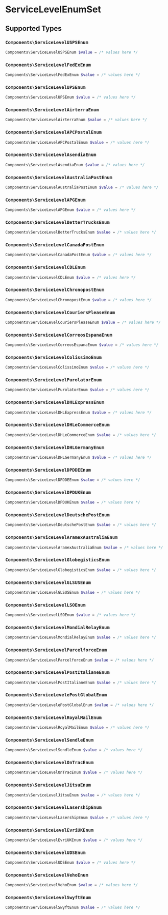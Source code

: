 # ServiceLevelEnumSet


## Supported Types

### `Components\ServiceLevelUSPSEnum`

```php
Components\ServiceLevelUSPSEnum $value = /* values here */
```

### `Components\ServiceLevelFedExEnum`

```php
Components\ServiceLevelFedExEnum $value = /* values here */
```

### `Components\ServiceLevelUPSEnum`

```php
Components\ServiceLevelUPSEnum $value = /* values here */
```

### `Components\ServiceLevelAirterraEnum`

```php
Components\ServiceLevelAirterraEnum $value = /* values here */
```

### `Components\ServiceLevelAPCPostalEnum`

```php
Components\ServiceLevelAPCPostalEnum $value = /* values here */
```

### `Components\ServiceLevelAsendiaEnum`

```php
Components\ServiceLevelAsendiaEnum $value = /* values here */
```

### `Components\ServiceLevelAustraliaPostEnum`

```php
Components\ServiceLevelAustraliaPostEnum $value = /* values here */
```

### `Components\ServiceLevelAPGEnum`

```php
Components\ServiceLevelAPGEnum $value = /* values here */
```

### `Components\ServiceLevelBetterTrucksEnum`

```php
Components\ServiceLevelBetterTrucksEnum $value = /* values here */
```

### `Components\ServiceLevelCanadaPostEnum`

```php
Components\ServiceLevelCanadaPostEnum $value = /* values here */
```

### `Components\ServiceLevelCDLEnum`

```php
Components\ServiceLevelCDLEnum $value = /* values here */
```

### `Components\ServiceLevelChronopostEnum`

```php
Components\ServiceLevelChronopostEnum $value = /* values here */
```

### `Components\ServiceLevelCouriersPleaseEnum`

```php
Components\ServiceLevelCouriersPleaseEnum $value = /* values here */
```

### `Components\ServiceLevelCorreosEspanaEnum`

```php
Components\ServiceLevelCorreosEspanaEnum $value = /* values here */
```

### `Components\ServiceLevelColissimoEnum`

```php
Components\ServiceLevelColissimoEnum $value = /* values here */
```

### `Components\ServiceLevelPurolatorEnum`

```php
Components\ServiceLevelPurolatorEnum $value = /* values here */
```

### `Components\ServiceLevelDHLExpressEnum`

```php
Components\ServiceLevelDHLExpressEnum $value = /* values here */
```

### `Components\ServiceLevelDHLeCommerceEnum`

```php
Components\ServiceLevelDHLeCommerceEnum $value = /* values here */
```

### `Components\ServiceLevelDHLGermanyEnum`

```php
Components\ServiceLevelDHLGermanyEnum $value = /* values here */
```

### `Components\ServiceLevelDPDDEEnum`

```php
Components\ServiceLevelDPDDEEnum $value = /* values here */
```

### `Components\ServiceLevelDPDUKEnum`

```php
Components\ServiceLevelDPDUKEnum $value = /* values here */
```

### `Components\ServiceLevelDeutschePostEnum`

```php
Components\ServiceLevelDeutschePostEnum $value = /* values here */
```

### `Components\ServiceLevelAramexAustraliaEnum`

```php
Components\ServiceLevelAramexAustraliaEnum $value = /* values here */
```

### `Components\ServiceLevelGlobegisticsEnum`

```php
Components\ServiceLevelGlobegisticsEnum $value = /* values here */
```

### `Components\ServiceLevelGLSUSEnum`

```php
Components\ServiceLevelGLSUSEnum $value = /* values here */
```

### `Components\ServiceLevelLSOEnum`

```php
Components\ServiceLevelLSOEnum $value = /* values here */
```

### `Components\ServiceLevelMondialRelayEnum`

```php
Components\ServiceLevelMondialRelayEnum $value = /* values here */
```

### `Components\ServiceLevelParcelforceEnum`

```php
Components\ServiceLevelParcelforceEnum $value = /* values here */
```

### `Components\ServiceLevelPostItalianeEnum`

```php
Components\ServiceLevelPostItalianeEnum $value = /* values here */
```

### `Components\ServiceLevelePostGlobalEnum`

```php
Components\ServiceLevelePostGlobalEnum $value = /* values here */
```

### `Components\ServiceLevelRoyalMailEnum`

```php
Components\ServiceLevelRoyalMailEnum $value = /* values here */
```

### `Components\ServiceLevelSendleEnum`

```php
Components\ServiceLevelSendleEnum $value = /* values here */
```

### `Components\ServiceLevelOnTracEnum`

```php
Components\ServiceLevelOnTracEnum $value = /* values here */
```

### `Components\ServiceLevelJitsuEnum`

```php
Components\ServiceLevelJitsuEnum $value = /* values here */
```

### `Components\ServiceLevelLasershipEnum`

```php
Components\ServiceLevelLasershipEnum $value = /* values here */
```

### `Components\ServiceLevelEvriUKEnum`

```php
Components\ServiceLevelEvriUKEnum $value = /* values here */
```

### `Components\ServiceLevelUDSEnum`

```php
Components\ServiceLevelUDSEnum $value = /* values here */
```

### `Components\ServiceLevelVehoEnum`

```php
Components\ServiceLevelVehoEnum $value = /* values here */
```

### `Components\ServiceLevelSwyftEnum`

```php
Components\ServiceLevelSwyftEnum $value = /* values here */
```


